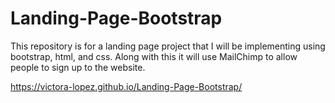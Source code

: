 # Landing-Page-Bootstrap

This repository is for a landing page project that I will be implementing using bootstrap, html, and css. Along with this it will use MailChimp to allow people to sign up to the website.

https://victora-lopez.github.io/Landing-Page-Bootstrap/
